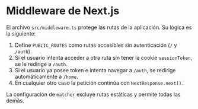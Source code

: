 # Middleware de Next.js

El archivo `src/middleware.ts` protege las rutas de la aplicación. Su lógica es la siguiente:

1. Define `PUBLIC_ROUTES` como rutas accesibles sin autenticación (`/` y `/auth`).
2. Si el usuario intenta acceder a otra ruta sin tener la cookie `sessionToken`, se le redirige a `/auth`.
3. Si el usuario ya posee token e intenta navegar a `/auth`, se redirige automáticamente a `/home`.
4. En cualquier otro caso la petición continúa con `NextResponse.next()`.

La configuración de `matcher` excluye rutas estáticas y permite todas las demás.
